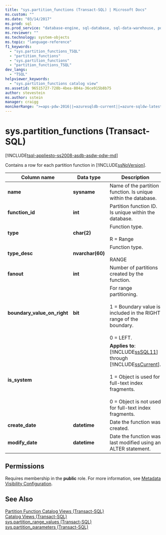 ```yaml
---
title: "sys.partition_functions (Transact-SQL) | Microsoft Docs"
ms.custom: ""
ms.date: "03/14/2017"
ms.prod: sql
ms.prod_service: "database-engine, sql-database, sql-data-warehouse, pdw"
ms.reviewer: ""
ms.technology: system-objects
ms.topic: "language-reference"
f1_keywords: 
  - "sys.partition_functions_TSQL"
  - "partition_functions"
  - "sys.partition_functions"
  - "partition_functions_TSQL"
dev_langs: 
  - "TSQL"
helpviewer_keywords: 
  - "sys.partition_functions catalog view"
ms.assetid: 96515727-728b-4bea-804a-36ce915b8b75
author: stevestein
ms.author: sstein
manager: craigg
monikerRange: ">=aps-pdw-2016||=azuresqldb-current||=azure-sqldw-latest||>=sql-server-2016||=sqlallproducts-allversions||>=sql-server-linux-2017||=azuresqldb-mi-current"
---
```

# sys.partition_functions (Transact-SQL)
[!INCLUDE[tsql-appliesto-ss2008-asdb-asdw-pdw-md](../../includes/tsql-appliesto-ss2008-all-md.md)]

  Contains a row for each partition function in [!INCLUDE[ssNoVersion](../../includes/ssnoversion-md.md)].  
  
|Column name|Data type|Description|  
|-----------------|---------------|-----------------|  
|**name**|**sysname**|Name of the partition function. Is unique within the database.|  
|**function_id**|**int**|Partition function ID. Is unique within the database.|  
|**type**|**char(2)**|Function type.<br /><br /> R = Range|  
|**type_desc**|**nvarchar(60)**|Function type.<br /><br /> RANGE|  
|**fanout**|**int**|Number of partitions created by the function.|  
|**boundary_value_on_right**|**bit**|For range partitioning.<br /><br /> 1 = Boundary value is included in the RIGHT range of the boundary.<br /><br /> 0 = LEFT.|  
|**is_system**||**Applies to**: [!INCLUDE[ssSQL11](../../includes/sssql11-md.md)] through [!INCLUDE[ssCurrent](../../includes/sscurrent-md.md)].<br /><br /> 1 = Object is used for full-text index fragments.<br /><br /> 0 = Object is not used for full-text index fragments.|  
|**create_date**|**datetime**|Date the function was created.|  
|**modify_date**|**datetime**|Date the function was last modified using an ALTER statement.|  
  
## Permissions  
 Requires membership in the **public** role. For more information, see [Metadata Visibility Configuration](../../relational-databases/security/metadata-visibility-configuration.md).  
  
## See Also  
 [Partition Function Catalog Views &#40;Transact-SQL&#41;](../../relational-databases/system-catalog-views/partition-function-catalog-views-transact-sql.md)   
 [Catalog Views &#40;Transact-SQL&#41;](../../relational-databases/system-catalog-views/catalog-views-transact-sql.md)   
 [sys.partition_range_values &#40;Transact-SQL&#41;](../../relational-databases/system-catalog-views/sys-partition-range-values-transact-sql.md)   
 [sys.partition_parameters &#40;Transact-SQL&#41;](../../relational-databases/system-catalog-views/sys-partition-parameters-transact-sql.md)  
  
  
